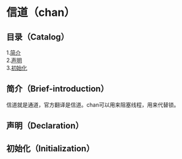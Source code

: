 # 信道（chan）
## 目录（Catalog）
1.[简介](briefintroduction)</br>
2.[声明](declaration)</br>
3.[初始化](initialization)</br>
## 简介（Brief-introduction）
信道就是通道，官方翻译是信道。chan可以用来阻塞线程，用来代替锁。
## 声明（Declaration）

## 初始化（Initialization）
